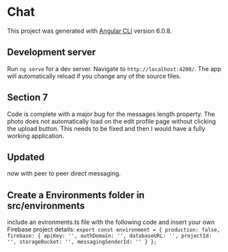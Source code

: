 # Chat

This project was generated with [Angular CLI](https://github.com/angular/angular-cli) version 6.0.8.

## Development server

Run `ng serve` for a dev server. Navigate to `http://localhost:4200/`. The app will automatically reload if you change any of the source files.

## Section 7
Code is complete with a major bug for the messages length property. The photo does not automatically load on the edit profile page without clicking the upload button. This needs to be fixed and then I would have a fully working application.

## Updated
now with peer to peer direct messaging.

## Create a Environments folder in src/environments
include an evironments.ts file with the following code and insert your own Firebase project details:
`export const environment = {
  production: false,
  firebase: {
    apiKey: '',
    authDomain: '',
    databaseURL: '',
    projectId: '',
    storageBucket: '',
    messagingSenderId: ''
  }
};`
